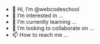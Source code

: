 - 👋 Hi, I’m @webcodeschool
- 👀 I’m interested in ...
- 🌱 I’m currently learning ...
- 💞️ I’m looking to collaborate on ...
- 📫 How to reach me ...

<!---
webcodeschool/webcodeschool is a ✨ special ✨ repository because its `README.md` (this file) appears on your GitHub profile.
You can click the Preview link to take a look at your changes.
--->
